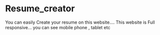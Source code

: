 # Resume_creator
You can easily Create your resume on this website.... This website is Full responsive... you can see mobile phone , tablet etc
